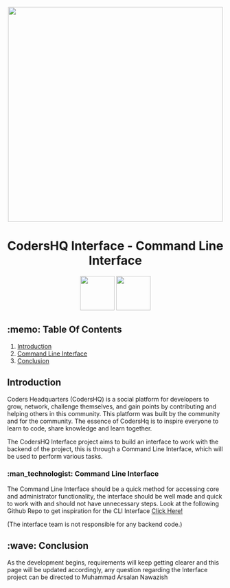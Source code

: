 <p align="center">
 <img width="500" src="https://www.arsal.xyz/CHQAssets/CHQLogoBlackBG.png">
 <h1 align="center">CodersHQ Interface - Command Line Interface</h1>
</p>

<p align="center">
 <a href="https://opensource.org/licenses/MIT" target="_blank"><img width="80" src="https://img.shields.io/badge/License-MIT-red.svg"></a>
 <a href="https://discord.gg/CPQHAZrg8b0" target="_blank"><img width="80" src="https://img.shields.io/badge/Discord-%237289DA.svg?style=for-the-badge&logo=discord&logoColor=white"></a>
</p>

<h2>:memo: Table Of Contents</h2>
<ol>
  <li><a href="#introduction">Introduction</a></li>
  <li><a href="#cli">Command Line Interface</a></li>
  <li><a href="#conclusion">Conclusion</a></li>
</ol>

<h2 id="introduction">Introduction</h2>
<p>Coders Headquarters (CodersHQ) is a social platform for developers to grow, network, challenge themselves, and gain points by contributing and helping others in this community. This platform was built by the community and for the community. The essence of CodersHq is to inspire everyone to learn to code, share knowledge and learn together.

The CodersHQ Interface project aims to build an interface to work with the backend of the project, this is through a Command Line Interface, which will be used to perform various tasks.</p>

<h3 id="cli">:man_technologist: Command Line Interface</h3>
<p> The Command Line Interface should be a quick method for accessing core and administrator functionality, the interface should be well made and quick to work with and should not have unnecessary steps. Look at the following Github Repo to get inspiration for the CLI Interface <a href="https://github.com/shadawck/awesome-cli-frameworks" target="_blank">Click Here!</a>

(The interface team is not responsible for any backend code.)</p>

<h2 id="conclusion">:wave: Conclusion</h2>
<p>As the development begins, requirements will keep getting clearer and this page will be updated accordingly, any question regarding the Interface project can be directed to Muhammad Arsalan Nawazish</p>
